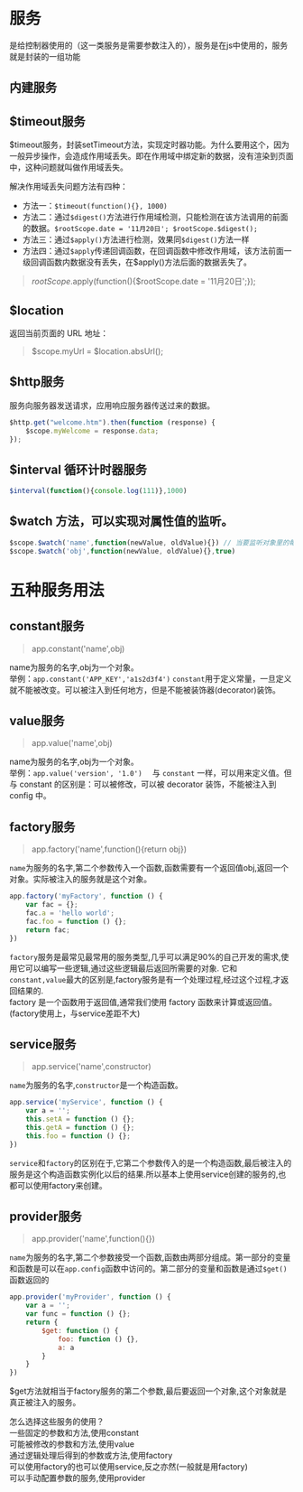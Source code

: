 # 服务

是给控制器使用的（这一类服务是需要参数注入的），服务是在js中使用的，服务就是封装的一组功能

## 内建服务

## $timeout服务
$timeout服务，封装setTimeout方法，实现定时器功能。为什么要用这个，因为一般异步操作，会造成作用域丢失。即在作用域中绑定新的数据，没有渲染到页面中，这种问题就叫做作用域丢失。

解决作用域丢失问题方法有四种：
- 方法一：`$timeout(function(){}, 1000)`
- 方法二：通过`$digest()`方法进行作用域检测，只能检测在该方法调用的前面的数据。`$rootScope.date = '11月20日'; $rootScope.$digest();`
- 方法三：通过`$apply()`方法进行检测，效果同`$digest()`方法一样
- 方法四：通过`$apply`传递回调函数，在回调函数中修改作用域，该方法前面一级回调函数内数据没有丢失，在$apply()方法后面的数据丢失了。
> $rootScope.$apply(function(){$rootScope.date = '11月20日';});

## $location 
返回当前页面的 URL 地址：
> $scope.myUrl = $location.absUrl();

## $http服务
服务向服务器发送请求，应用响应服务器传送过来的数据。
```js
$http.get("welcome.htm").then(function (response) {
    $scope.myWelcome = response.data;
});
```
## $interval 循环计时器服务
```js
$interval(function(){console.log(111)},1000)
```
## $watch 方法，可以实现对属性值的监听。
```js
$scope.$watch('name',function(newValue, oldValue){}) // 当要监听对象里的每一个属性变化时，要加上第三个参数true
$scope.$watch('obj',function(newValue, oldValue){},true)
```
# 五种服务用法
## constant服务
> app.constant('name',obj)

name为服务的名字,obj为一个对象。  
举例：`app.constant('APP_KEY','a1s2d3f4')`
`constant`用于定义常量，一旦定义就不能被改变。可以被注入到任何地方，但是不能被装饰器(decorator)装饰。

## value服务
> app.value('name',obj)

name为服务的名字,obj为一个对象。  
举例：`app.value('version', '1.0')  `
与 `constant` 一样，可以用来定义值。但与 constant 的区别是：可以被修改，可以被 decorator 装饰，不能被注入到 config 中。

## factory服务
> app.factory('name',function(){return obj})

`name`为服务的名字,第二个参数传入一个函数,函数需要有一个返回值obj,返回一个对象。实际被注入的服务就是这个对象。
```js
app.factory('myFactory', function () {
    var fac = {};
    fac.a = 'hello world';
    fac.foo = function () {};
    return fac;
})
```
`factory`服务是最常见最常用的服务类型,几乎可以满足90%的自己开发的需求,使用它可以编写一些逻辑,通过这些逻辑最后返回所需要的对象. 它和`constant,value`最大的区别是,factory服务是有一个处理过程,经过这个过程,才返回结果的.  
factory 是一个函数用于返回值,通常我们使用 factory 函数来计算或返回值。(factory使用上，与service差距不大)

## service服务
> app.service('name',constructor)

`name`为服务的名字,`constructor`是一个构造函数。
```js
app.service('myService', function () {
    var a = '';
    this.setA = function () {};
    this.getA = function () {};
    this.foo = function () {};
})
```
`service`和`factory`的区别在于,它第二个参数传入的是一个构造函数,最后被注入的服务是这个构造函数实例化以后的结果.所以基本上使用service创建的服务的,也都可以使用factory来创建。

## provider服务
> app.provider('name',function(){})

`name`为服务的名字,第二个参数接受一个函数,函数由两部分组成。第一部分的变量和函数是可以在`app.config`函数中访问的。第二部分的变量和函数是通过`$get()`函数返回的
```js
app.provider('myProvider', function () {
    var a = '';
    var func = function () {};
    return {
        $get: function () {
            foo: function () {},
            a: a
        }
    }
})
```
$get方法就相当于factory服务的第二个参数,最后要返回一个对象,这个对象就是真正被注入的服务。

怎么选择这些服务的使用？  
一些固定的参数和方法,使用constant  
可能被修改的参数和方法,使用value  
通过逻辑处理后得到的参数或方法,使用factory  
可以使用factory的也可以使用service,反之亦然(一般就是用factory)  
可以手动配置参数的服务,使用provider
